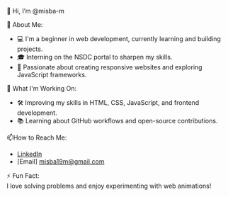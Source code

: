 👋 Hi, I’m @misba-m

🌱 About Me:  
- 💻 I'm a beginner in web development, currently learning and building projects.  
- 🎓 Interning on the NSDC portal to sharpen my skills.  
- 🌟 Passionate about creating responsive websites and exploring JavaScript frameworks.  

🔭 What I'm Working On:
- 🛠️ Improving my skills in HTML, CSS, JavaScript, and frontend development.  
- 📚 Learning about GitHub workflows and open-source contributions.  

📫How to Reach Me: 
- [LinkedIn](https://www.linkedin.com/in/misba-m-11b850242)  
- [Email] misba19m@gmail.com

⚡ Fun Fact:  
I love solving problems and enjoy experimenting with web animations!
